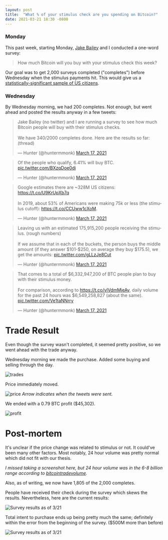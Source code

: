```yaml
---
layout: post
title:  "What % of your stimulus check are you spending on Bitcoin?"
date: 2021-03-21 18:30 -0800
---
```


### Monday
This past week, starting Monday, [Jake Bailey](https://www.linkedin.com/in/jakebaileyentrepreneur/) and I conducted a one-word survey:

> How much Bitcoin will you buy with your stimulus check this week?

Our goal was to get 2,000 surveys completed ("completes") before Wednesday when the stimulus payments hit. This would give us a [statistically-significant sample of US citizens](https://www.scientificamerican.com/article/howcan-a-poll-of-only-100/).

### Wednesday
By Wednesday morning, we had 200 completes. Not enough, but went ahead and posted the results anyway in a few tweets:

<blockquote class="twitter-tweet" data-conversation="none"><p lang="en" dir="ltr">Jake Bailey (no twitter) and I are running a survey to see how much Bitcoin people will buy with their stimulus checks.<br><br>We have 340/2000 completes done. Here are the results so far: (thread)</p>&mdash; Hunter (@huntermmonk) <a href="https://twitter.com/huntermmonk/status/1372241376696356865?ref_src=twsrc%5Etfw">March 17, 2021</a></blockquote> <script async src="https://platform.twitter.com/widgets.js" charset="utf-8"></script>

<blockquote class="twitter-tweet" data-conversation="none"><p lang="en" dir="ltr">Of the people who qualify, 6.41% will buy BTC. <a href="https://t.co/BXzqDoe0di">pic.twitter.com/BXzqDoe0di</a></p>&mdash; Hunter (@huntermmonk) <a href="https://twitter.com/huntermmonk/status/1372243081957797888?ref_src=twsrc%5Etfw">March 17, 2021</a></blockquote> <script async src="https://platform.twitter.com/widgets.js" charset="utf-8"></script>

<blockquote class="twitter-tweet" data-conversation="none"><p lang="en" dir="ltr">Google estimates there are ~328M US citizens: <a href="https://t.co/U9KrUpXb7q">https://t.co/U9KrUpXb7q</a><br><br>In 2019, about 53% of Americans were making 75k or less (the stimulus cutoff): <a href="https://t.co/CCUww1cXoM">https://t.co/CCUww1cXoM</a>.</p>&mdash; Hunter (@huntermmonk) <a href="https://twitter.com/huntermmonk/status/1372243516210913282?ref_src=twsrc%5Etfw">March 17, 2021</a></blockquote> <script async src="https://platform.twitter.com/widgets.js" charset="utf-8"></script>

<blockquote class="twitter-tweet" data-conversation="none"><p lang="en" dir="ltr">Leaving us with an estimated 175,915,200 people receiving the stimulus. (rough numbers)<br><br>If we assume that in each of the buckets, the person buys the middle amount (if they answer $101-$250, on average they buy $175.5), we get the amounts: <a href="https://t.co/gLLzJe8Cut">pic.twitter.com/gLLzJe8Cut</a></p>&mdash; Hunter (@huntermmonk) <a href="https://twitter.com/huntermmonk/status/1372244100766867456?ref_src=twsrc%5Etfw">March 17, 2021</a></blockquote> <script async src="https://platform.twitter.com/widgets.js" charset="utf-8"></script>

<blockquote class="twitter-tweet" data-conversation="none"><p lang="en" dir="ltr">That comes to a total of $6,332,947,200 of BTC people plan to buy with their stimulus money.<br><br>For comparison, according to <a href="https://t.co/vlVdmMjeAy">https://t.co/vlVdmMjeAy</a>, daily volume for the past 24 hours was $6,549,258,827 (about the same). <a href="https://t.co/Ve1taNNrry">pic.twitter.com/Ve1taNNrry</a></p>&mdash; Hunter (@huntermmonk) <a href="https://twitter.com/huntermmonk/status/1372244588098809856?ref_src=twsrc%5Etfw">March 17, 2021</a></blockquote> <script async src="https://platform.twitter.com/widgets.js" charset="utf-8"></script>

# Trade Result
Even though the survey wasn't completed, it seemed pretty positive, so we went ahead with the trade anyway. 

Wednesday morning we made the purchase. Added some buying and selling through the day.

![trades](http://www.huntermonk.com/img/survey/trades.png)

Price immediately moved.

![price](http://www.huntermonk.com/img/survey/price.png)
_Arrow indicates when the tweets were sent._

We ended with a 0.79 BTC profit ($45,302).

![profit](http://www.huntermonk.com/img/survey/pandl.png)

# Post-mortem
It's unclear if the price change was related to stimulus or not. It could've been many other factors. Most notably, 24 hour volume was pretty normal which did not fit with our thesis.

_I missed taking a screenshot here, but 24 hour volume was in the 6-8 billion range according to [bitcointradevolume](https://www.bitcointradevolume.com/)._

Also, as of writing, we now have 1,805 of the 2,000 completes.

People have received their check during the survey which skews the results. Nevertheless, here are the current results:

![Survey results as of 3/21](http://www.huntermonk.com/img/survey/results.png)

Total intent to purchase ends up being pretty much the same; definitely within the error from the beginning of the survey. ($500M more than before)

![Survey results as of 3/21](http://www.huntermonk.com/img/survey/updated-purchases.png)
